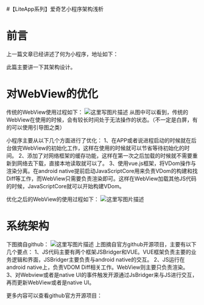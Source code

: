 #【LiteApp系列】爱奇艺小程序架构浅析
# 前言

上一篇文章已经讲述了何为小程序，地址如下：

>  
  


此篇主要讲一下其架构设计。

# 对WebView的优化

传统的WebView使用过程如下：  <img src="https://img-blog.csdn.net/20180714090312213?watermark/2/text/aHR0cHM6Ly9ibG9nLmNzZG4ubmV0L0RvdWJsZTJoYW8=/font/5a6L5L2T/fontsize/400/fill/I0JBQkFCMA==/dissolve/70" alt="这里写图片描述" title="">  从图中可以看到，传统的WebView在使用的时候，会有较长时间处于无法操作的状态。（不一定是白屏，有的可以使用引导图之类）

小程序主要从以下几个方面进行了优化：  1、在APP或者说进程启动的时候就在后台做完WebView的初始化工作，这样在使用的时候就可以节省等待初始化的时间。  2、添加了对网络框架的缓存功能，这样在第一次之后加载的时候就不需要重新到网络去下载，直接本地读取就可以了。  3、使用vue.js框架，将VDom操作与渲染分离。在android native提前启动JavaScriptCore用来负责VDom的构建和找Diff等工作，而WebView只需要负责渲染即可。这样在WebView加载其他JS代码的时候，JavaScriptCore就可以开始构建VDom。

优化之后的WebView的使用过程如下：  <img src="https://img-blog.csdn.net/20180714093442688?watermark/2/text/aHR0cHM6Ly9ibG9nLmNzZG4ubmV0L0RvdWJsZTJoYW8=/font/5a6L5L2T/fontsize/400/fill/I0JBQkFCMA==/dissolve/70" alt="这里写图片描述" title="">

# 系统架构

下图摘自github：  <img src="https://github.com/iqiyi/LiteApp/blob/master/Images/Architecture.png?raw=true" alt="这里写图片描述" title="">  上图摘自官方github开源项目，主要有以下几个要点：  1、JS代码主要有两个框架JSBridger和VUE。VUE框架负责主要的业务逻辑和界面，JSBridger主要负责与android native的交互。  2、JS运行在android native上，负责VDOM Diff相关工作。WebView则主要只负责渲染。  3、对Webview或者是native UI的事件触发开源通过JsBridger来与JS进行交互，再而更新WebView或者是native UI。

>  
 更多内容可以查看github官方开源项目：   

